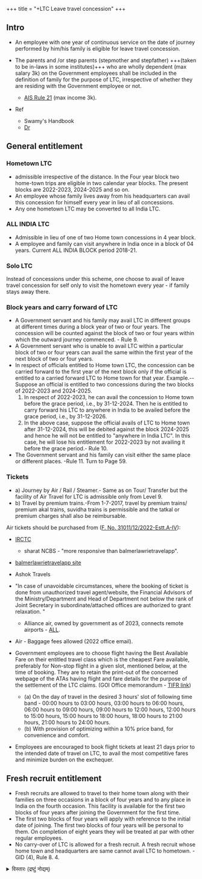 +++
title = "+LTC Leave travel concession"
+++

## Intro
- An  employee  with  one  year  of  continuous  service  on  the  date  of  journey  performed  by  him/his  family  is  eligible  for  leave  travel  concession.
- The parents and /or step parents (stepmother and stepfather) +++(taken to be in-laws in some institutes)+++ who are wholly dependent (max salary 3k) on the Government employees shall be included in the definition of family for the purpose of LTC, irrespective of whether they are residing with the Government employee or not.
  - [AIS Rule 21](https://dopt.gov.in/sites/default/files/Revised_AIS_Rule_Vol_I_Rule_21.pdf) (max income 3k).

- Ref 
  - Swamy's Handbook
  - [Dr](https://drive.google.com/drive/u/0/folders/1uJubNls5VIDtc77YV4vk_Rc0r1UMbgL_)

## General entitlement
### Hometown  LTC
- admissible  irrespective  of  the distance. In the Four year block two home-town trips are eligible in two calendar year blocks. The present blocks are 2022-2023, 2024-2025 and so on.  
- An employee whose family lives away from his headquarters can avail this concession for himself every year in lieu of all concessions.
- Any  one  hometown LTC may  be  converted to all India LTC. 

### ALL  INDIA  LTC
- Admissible in lieu of one of two Home town concessions in 4 year block.
- A  employee  and  family  can  visit anywhere  in  India  once  in  a  block  of  04  years. Current ALL INDIA BLOCK period 2018-21. 

### Solo LTC
Instead of concessions  under  this  scheme,  one  choose  to  avail  of  leave  travel  concession  for  self  only  to  visit  the  hometown  every  year - if family stays away there.

### Block years and carry forward of LTC
-  A Government servant and his family may avail LTC in different groups at different times during a block year of two or four years. The concession will be counted against the block of two or four years within which the outward journey commenced. - Rule 9.
- A Government servant who is unable to avail LTC within a particular block of two or four years can avail the same within the first year of the next block of two or four years.
- In respect of officials entitled to Home town LTC, the concession can be carried forward to the first year of the next block only if the official is entitled to a carried forward LTC to Home town for that year. Example.--Suppose an official is entitled to two concessions during the two blocks of 2022-2023 and 2024-2025.
  1. In respect of 2022-2023, he can avail the concession to Home town
     before the grace period, i.e., by 31-12-2024. Then he is entitled to carry forward his LTC to anywhere in India to be availed before the grace period, i.e., by 31-12-2026.
  2. In the above case, suppose the official avails of LTC to Home town after 31-12-2024, this will be debited against the block 2024-2025 and hence he will not be entitled to "anywhere in India LTC". In this case, he will lose his entitlement for 2022-2023 by not availing it before the grace period.- Rule 10.
- The Government servant and his family can visit either the same place or different places. -Rule 11.
  Turn to Page 59.


### Tickets
- a) Journey by Air / Rail / Steamer.- Same as on Tour/ Transfer but the facility of Air Travel for LTC is admissible only from Level 9.
- b) Travel by premium trains.-From 1-7-2017, travel by premium trains/ premium akal trains, suvidha trains is permissible and the tatkal or premium charges shall also be reimbursable.

Air tickets should be purchased from ([F. No. 31011/12/2022-Estt.A-IV](https://dopt.gov.in/sites/default/files/Instructions%20on%20booking%20of%20LTC.PDF)):

- [IRCTC](https://www.air.irctc.co.in/) 
  - sharat NCBS - "more responsive than balmerlawrietravelapp".
- [balmerlawrietravelapp site](https://govemp.balmerlawrietravelapp.com/)
- Ashok Travels
- "In case of unavoidable circumstances, where the booking of ticket is done from unauthorized travel agent/website, the Financial Advisors of the Ministry/Department and Head of Department not below the rank of Joint Secretary in subordinate/attached offices are authorized to grant relaxation. "
  - Alliance air, owned by government as of 2023, connects remote airports - [ALL](https://bookme.allianceair.in/booking/form).

- Air - Baggage fees allowed (2022 office email).

- Government employees are to choose flight having the Best Available Fare on their entitled travel class which is the cheapest Fare available, preferably for Non-stop flight in a given slot, mentioned below, at the time of booking. They are to retain the print-out of the concerned webpage of the ATAs having flight and fare details for the purpose of the settlement of the LTC claims. (GOI Office memorandum - [TIFR link](https://www.tifr.res.in/new_noticesdocs/ltc.pdf)) 
  - (a) On the day of travel in the desired 3 hours' slot of following time band - 00:00 hours to 03:00 hours, 03:00 hours to 06:00 hours, 06:00 hours to 09:00 hours, 09:00 hours to 12:00 hours, 12:00 hours to 15:00 hours, 15:00 hours to 18:00 hours, 18:00 hours to 21:00 hours, 21:00 hours to 24:00 hours.
  - (b) With provision of optimizing within a 10% price band, for convenience and comfort.
- Employees are encouraged to book flight tickets at least 21 days prior to the intended date of travel on LTC, to avail the most competitive fares and minimize burden on the exchequer.

## Fresh recruit entitlement
- Fresh recruits are allowed to travel to their home town along with their families on three occasions in a block of four years and to any place in India on the fourth occasion. This facility is available for the first two blocks of four years after joining the Government for the first time.
- The first two blocks of four years will apply with reference to the initial date of joining. The first two blocks of four years will be personal to them. On completion of eight years they will be treated at par with other regular employees. 
- No carry-over of LTC is allowed for a fresh recruit. A fresh recruit whose home town and headquarters are same cannot avail LTC to hometown. - GID (4), Rule 8. 4.

<details><summary>विस्तारः (द्रष्टुं नोद्यम्)</summary>

2018-2021 (3 Delhi, 1 anywhere)

- Joined Oct 2019. Covid lockdown and LTC encashment used.
- 2021 - V, Su delhi train. Rest - wasted.

2022-2025 (3 Delhi, 1 anywhere)

- 2022 - KRV, V, Vaj, Su, Sh - Delhi
- 2023 - KRV, V, Sh, Su, Vaj - Assam etc.
- 2024 - V, Sh, Su, Vaj - Delhi

Confirm eligibility.

- 2025 - Ladhak ? ("hometown trip: one of these can be converted to a trip to UT of J&K and Ladakh")
- 2026 vasante - (hometown trip) Delhi ? 
- 2027 - Andamans?

> My LTC trips can be as follows for first 8 years:  
2020-2022 (three years hometown trip)  
2023: anywhere in India  
2024-2026 (three years hometown trip: one of these can be converted to a trip to UT of J&K and Ladakh)  
2027: anywhere in India.  
Source: [TW](https://docs.google.com/document/d/12qP7PTCa7_pjm231zfLa1nMbOK8HTMy5rAndlJHk4AI/edit?tab=t.0)
</details>
